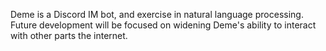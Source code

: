 Deme is a Discord IM bot, and exercise in natural language processing. Future development will be
focused on widening Deme's ability to interact with other parts the internet.
